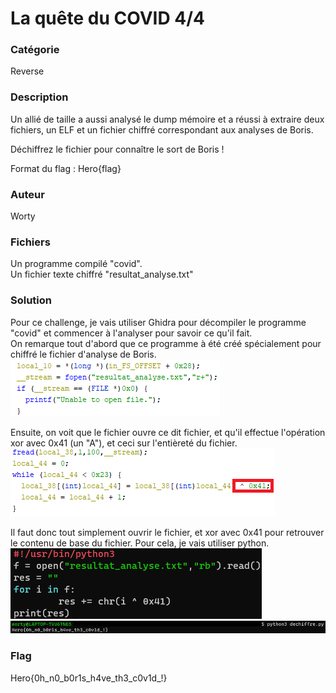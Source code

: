 # La quête du COVID 4/4

### Catégorie

Reverse

### Description

Un allié de taille a aussi analysé le dump mémoire et a réussi à extraire deux fichiers, un ELF et un fichier chiffré correspondant aux analyses de Boris.

Déchiffrez le fichier pour connaître le sort de Boris !

Format du flag : Hero{flag}

### Auteur 

Worty

### Fichiers

Un programme compilé "covid".<br/>
Un fichier texte chiffré "resultat_analyse.txt"

### Solution

Pour ce challenge, je vais utiliser Ghidra pour décompiler le programme "covid" et commencer à l'analyser pour savoir ce qu'il fait.<br/>
On remarque tout d'abord que ce programme à été créé spécialement pour chiffré le fichier d'analyse de Boris.
![alt](decompile_1.png)

Ensuite, on voit que le fichier ouvre ce dit fichier, et qu'il effectue l'opération xor avec 0x41 (un "A"), et ceci sur l'entièreté du fichier.
![alt](decompile_2.png)

Il faut donc tout simplement ouvrir le fichier, et xor avec 0x41 pour retrouver le contenu de base du fichier. Pour cela, je vais utiliser python.
![alt](python.png)
![alt](res_python.png)
### Flag

Hero{0h_n0_b0r1s_h4ve_th3_c0v1d_!}